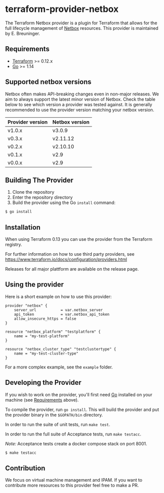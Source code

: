 # terraform-provider-netbox

The Terraform Netbox provider is a plugin for Terraform that allows for the full lifecycle management of [Netbox](https://netbox.readthedocs.io/en/stable/) resources.
This provider is maintained by E. Breuninger.

## Requirements

- [Terraform](https://www.terraform.io/downloads.html) >= 0.12.x
- [Go](https://golang.org/doc/install) >= 1.14

## Supported netbox versions
Netbox often makes API-breaking changes even in non-major releases. We aim to always support the latest minor version of Netbox. Check the table below to see which version a provider was tested against. It is generally recommended to use the provider version matching your netbox version.

Provider version | Netbox version
--- | ---
v1.0.x | v3.0.9
v0.3.x | v2.11.12
v0.2.x | v2.10.10
v0.1.x | v2.9
v0.0.x | v2.9

## Building The Provider

1. Clone the repository
1. Enter the repository directory
1. Build the provider using the Go `install` command:

```sh
$ go install
```

## Installation

When using Terraform 0.13 you can use the provider from the Terraform registry.

For further information on how to use third party providers, see https://www.terraform.io/docs/configuration/providers.html

Releases for all major plattform are available on the release page.

## Using the provider

Here is a short example on how to use this provider:

```hcl
provider "netbox" {
    server_url           = var.netbox_server
    api_token            = var.netbox_api_token
    allow_insecure_https = false
}

resource "netbox_platform" "testplatform" {
    name = "my-test-platform"
}

resource "netbox_cluster_type" "testclustertype" {
    name = "my-test-cluster-type"
}
```

For a more complex example, see the `example` folder.

## Developing the Provider

If you wish to work on the provider, you'll first need [Go](http://www.golang.org) installed on your machine (see [Requirements](#requirements) above).

To compile the provider, run `go install`. This will build the provider and put the provider binary in the `$GOPATH/bin` directory.

In order to run the suite of unit tests, run `make test`.

In order to run the full suite of Acceptance tests, run `make testacc`.

_Note:_ Acceptance tests create a docker compose stack on port 8001.

```sh
$ make testacc
```

## Contribution

We focus on virtual machine management and IPAM. If you want to contribute more resources to this provider feel free to make a PR.
